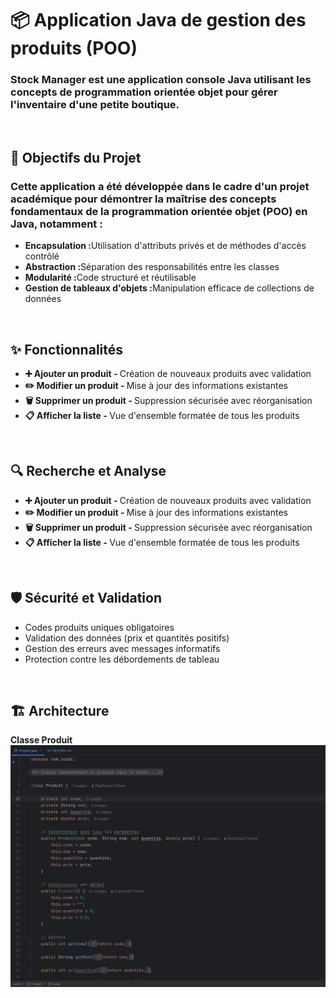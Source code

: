 <h1>📦 Application Java de gestion des produits (POO)</h1>
<p><h3>Stock Manager est une application console Java utilisant les concepts de programmation orientée objet pour gérer l'inventaire d'une petite boutique.</h3></p>
<br/>
<h2>🎯 Objectifs du Projet</h2>
<p><h3>Cette application a été développée dans le cadre d'un projet académique pour démontrer la maîtrise des concepts fondamentaux de la programmation orientée objet (POO) en Java, notamment :</h3></p>
<ul>
<li><strong>Encapsulation :</strong>Utilisation d'attributs privés et de méthodes d'accès contrôlé</li>
<li><strong>Abstraction :</strong>Séparation des responsabilités entre les classes</li>
<li><strong>Modularité :</strong>Code structuré et réutilisable</li>
<li><strong>Gestion de tableaux d'objets :</strong>Manipulation efficace de collections de données</li>
</ul>
<br/>
<h2>✨ Fonctionnalités</h2>
<ul>
<li><strong>➕ Ajouter un produit - </strong> Création de nouveaux produits avec validation</li>
<li><strong>✏️ Modifier un produit - </strong> Mise à jour des informations existantes</li>
<li><strong>🗑️ Supprimer un produit - </strong> Suppression sécurisée avec réorganisation</li>
<li><strong>📋 Afficher la liste - </strong> Vue d'ensemble formatée de tous les produits</li>
</ul>
<br/>
<h2>🔍 Recherche et Analyse</h2>
<ul>
<li><strong>➕ Ajouter un produit - </strong> Création de nouveaux produits avec validation</li>
<li><strong>✏️ Modifier un produit - </strong> Mise à jour des informations existantes</li>
<li><strong>🗑️ Supprimer un produit - </strong> Suppression sécurisée avec réorganisation</li>
<li><strong>📋 Afficher la liste - </strong> Vue d'ensemble formatée de tous les produits</li>
</ul>
<br/>
<h2>🛡️ Sécurité et Validation</h2>
<ul>
<li>Codes produits uniques obligatoires</li>
<li>Validation des données (prix et quantités positifs)</li>
<li>Gestion des erreurs avec messages informatifs</li>
<li>Protection contre les débordements de tableau</li>
</ul>
<br/>
<h2>🏗️ Architecture</h2>
<strong><span>Classe Produit</span></strong>
<br/>
<img src="Captures/Classe-Produit.png">


